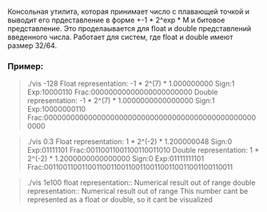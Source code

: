 Консольная утилита, которая принимает число с плавающей точкой и выводит его прдеставление в форме +-1 * 2^exp * M и битовое представление. Это проделаывается для float и double представлений введенного числа. Работает для систем, где float и double имеют размер 32/64. 

### Пример:
> ./vis -128
> Float representation: 
	-1 * 2^(7) * 1.000000000 
	Sign:1  Exp:10000110  Frac:00000000000000000000000
Double representation: 
	-1 * 2^(7) * 1.0000000000000000 
	Sign:1  Exp:10000000110  Frac:0000000000000000000000000000000000000000000000000000

> ./vis 0.3 
> Float representation: 
	1 * 2^(-2) * 1.200000048 
	Sign:0  Exp:01111101  Frac:00110011001100110011010
Double representation: 
	1 * 2^(-2) * 1.2000000000000000
	Sign:0  Exp:01111111101  Frac:0011001100110011001100110011001100110011001100110011

> ./vis 1e100
> float representation:: Numerical result out of range
double representation:: Numerical result out of range
This number cant be represented as a float or double, so it cant be visualized

